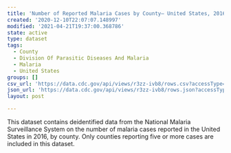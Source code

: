 ```yaml
---
title: 'Number of Reported Malaria Cases by County— United States, 2016'
created: '2020-12-10T22:07:07.148997'
modified: '2021-04-21T19:37:00.368786'
state: active
type: dataset
tags:
  - County
  - Division Of Parasitic Diseases And Malaria
  - Malaria
  - United States
groups: []
csv_url: 'https://data.cdc.gov/api/views/r3zz-ivb8/rows.csv?accessType=DOWNLOAD'
json_url: 'https://data.cdc.gov/api/views/r3zz-ivb8/rows.json?accessType=DOWNLOAD'
layout: post

---
```

This dataset contains deidentified data from the National Malaria Surveillance System on the number of malaria cases reported in the United States in 2016, by county. Only counties reporting five or more cases are included in this dataset.
